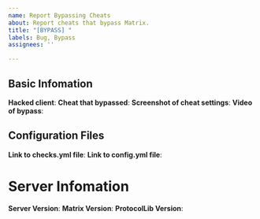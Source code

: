 ```yaml
---
name: Report Bypassing Cheats
about: Report cheats that bypass Matrix.
title: "[BYPASS] "
labels: Bug, Bypass
assignees: ''

---
```


## Basic Infomation
**Hacked client**: 
**Cheat that bypassed**: 
**Screenshot of cheat settings**: 
**Video of bypass**: 

## Configuration Files
**Link to checks.yml file**: 
**Link to config.yml file**: 

# Server Infomation
**Server Version**: 
**Matrix Version**: 
**ProtocolLib Version**:
